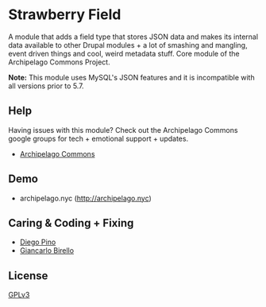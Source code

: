 # Strawberry Field
A module that adds a field type that stores JSON data and makes its internal data available to other Drupal modules + a lot of smashing and mangling, event driven things and cool, weird metadata stuff. Core module of the Archipelago Commons Project.

**Note:** This module uses MySQL's JSON features and it is incompatible with all versions prior to 5.7.

## Help

Having issues with this module? Check out the Archipelago Commons google groups for tech + emotional support + updates.

* [Archipelago Commons](https://groups.google.com/forum/#!forum/archipelago-commons)

## Demo

* archipelago.nyc (http://archipelago.nyc)

## Caring & Coding + Fixing

* [Diego Pino](https://github.com/DiegoPino)
* [Giancarlo Birello](https://github.com/giancarlobi)

## License

[GPLv3](http://www.gnu.org/licenses/gpl-3.0.txt)
